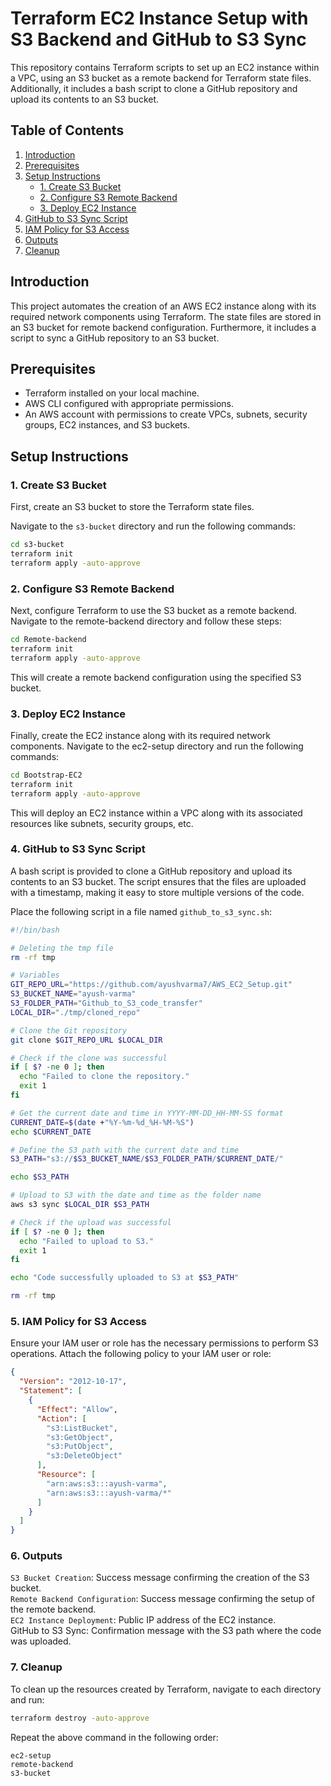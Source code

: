 # Terraform EC2 Instance Setup with S3 Backend and GitHub to S3 Sync

This repository contains Terraform scripts to set up an EC2 instance within a VPC, using an S3 bucket as a remote backend for Terraform state files. Additionally, it includes a bash script to clone a GitHub repository and upload its contents to an S3 bucket.

## Table of Contents

1. [Introduction](#introduction)
2. [Prerequisites](#prerequisites)
3. [Setup Instructions](#setup-instructions)
    - [1. Create S3 Bucket](#1-create-s3-bucket)
    - [2. Configure S3 Remote Backend](#2-configure-s3-remote-backend)
    - [3. Deploy EC2 Instance](#3-deploy-ec2-instance)
4. [GitHub to S3 Sync Script](#4-github-to-s3-sync-script)
5. [IAM Policy for S3 Access](#5-iam-policy-for-s3-access)
6. [Outputs](#6-outputs)
7. [Cleanup](#7-cleanup)

## Introduction

This project automates the creation of an AWS EC2 instance along with its required network components using Terraform. The state files are stored in an S3 bucket for remote backend configuration. Furthermore, it includes a script to sync a GitHub repository to an S3 bucket.

## Prerequisites

- Terraform installed on your local machine.
- AWS CLI configured with appropriate permissions.
- An AWS account with permissions to create VPCs, subnets, security groups, EC2 instances, and S3 buckets.

## Setup Instructions

### 1. Create S3 Bucket

First, create an S3 bucket to store the Terraform state files.

Navigate to the `s3-bucket` directory and run the following commands:

```bash
cd s3-bucket
terraform init
terraform apply -auto-approve
```

### 2. Configure S3 Remote Backend

Next, configure Terraform to use the S3 bucket as a remote backend.
Navigate to the remote-backend directory and follow these steps:

```bash
cd Remote-backend
terraform init
terraform apply -auto-approve
```

This will create a remote backend configuration using the specified S3 bucket.


### 3. Deploy EC2 Instance

Finally, create the EC2 instance along with its required network components.
Navigate to the ec2-setup directory and run the following commands:

```bash
cd Bootstrap-EC2
terraform init
terraform apply -auto-approve
```

This will deploy an EC2 instance within a VPC along with its associated resources like subnets, security groups, etc.

### 4. GitHub to S3 Sync Script

A bash script is provided to clone a GitHub repository and upload its contents to an S3 bucket. The script ensures that the files are uploaded with a timestamp, making it easy to store multiple versions of the code.

Place the following script in a file named `github_to_s3_sync.sh`:

```bash
#!/bin/bash

# Deleting the tmp file
rm -rf tmp

# Variables
GIT_REPO_URL="https://github.com/ayushvarma7/AWS_EC2_Setup.git"
S3_BUCKET_NAME="ayush-varma"
S3_FOLDER_PATH="Github_to_S3_code_transfer"
LOCAL_DIR="./tmp/cloned_repo"

# Clone the Git repository
git clone $GIT_REPO_URL $LOCAL_DIR

# Check if the clone was successful
if [ $? -ne 0 ]; then
  echo "Failed to clone the repository."
  exit 1
fi

# Get the current date and time in YYYY-MM-DD_HH-MM-SS format
CURRENT_DATE=$(date +"%Y-%m-%d_%H-%M-%S")
echo $CURRENT_DATE

# Define the S3 path with the current date and time
S3_PATH="s3://$S3_BUCKET_NAME/$S3_FOLDER_PATH/$CURRENT_DATE/"

echo $S3_PATH

# Upload to S3 with the date and time as the folder name
aws s3 sync $LOCAL_DIR $S3_PATH

# Check if the upload was successful
if [ $? -ne 0 ]; then
  echo "Failed to upload to S3."
  exit 1
fi

echo "Code successfully uploaded to S3 at $S3_PATH"

rm -rf tmp
```

### 5. IAM Policy for S3 Access

Ensure your IAM user or role has the necessary permissions to perform S3 operations. Attach the following policy to your IAM user or role:

```json
{
  "Version": "2012-10-17",
  "Statement": [
    {
      "Effect": "Allow",
      "Action": [
        "s3:ListBucket",
        "s3:GetObject",
        "s3:PutObject",
        "s3:DeleteObject"
      ],
      "Resource": [
        "arn:aws:s3:::ayush-varma",
        "arn:aws:s3:::ayush-varma/*"
      ]
    }
  ]
}

```

### 6. Outputs

`S3 Bucket Creation`: Success message confirming the creation of the S3 bucket.  
`Remote Backend Configuration`: Success message confirming the setup of the remote backend.  
`EC2 Instance Deployment`: Public IP address of the EC2 instance.  
GitHub to S3 Sync: Confirmation message with the S3 path where the code was uploaded.


### 7. Cleanup

To clean up the resources created by Terraform, navigate to each directory and run:

```bash
terraform destroy -auto-approve
```

Repeat the above command in the following order:

```
ec2-setup
remote-backend
s3-bucket
```

 

